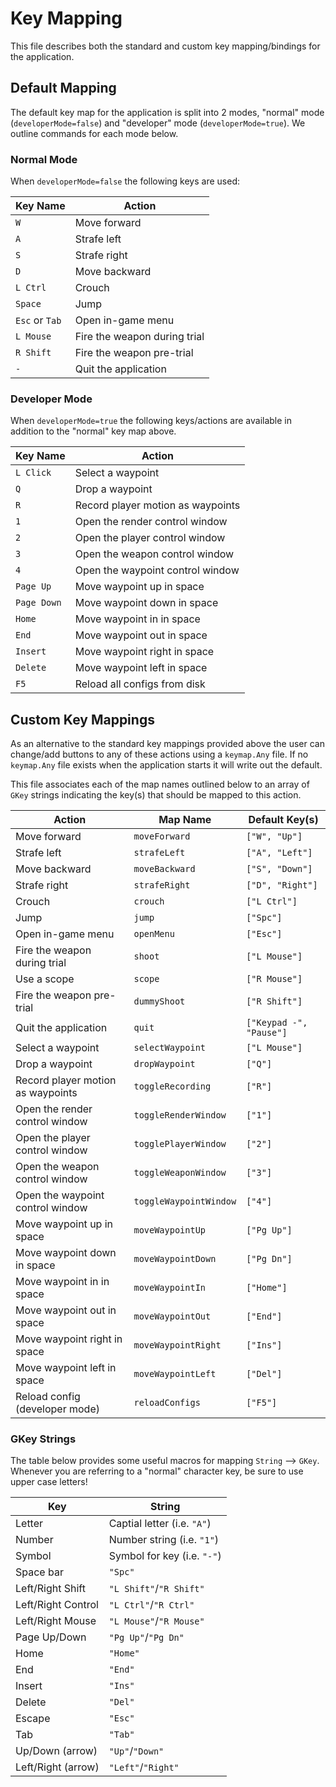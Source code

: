 # Key Mapping
This file describes both the standard and custom key mapping/bindings for the application.

## Default Mapping
The default key map for the application is split into 2 modes, "normal" mode (`developerMode=false`) and "developer" mode (`developerMode=true`). We outline commands for each mode below.

### Normal Mode
When `developerMode=false` the following keys are used:

|Key Name       |Action                         |
|---------------|-------------------------------|
|`W`            |Move forward                   |   
|`A`            |Strafe left                    |   
|`S`            |Strafe right                   |   
|`D`            |Move backward                  |   
|`L Ctrl`       |Crouch                         |
|`Space`        |Jump                           |
|`Esc` or `Tab` |Open in-game menu              |
|`L Mouse`      |Fire the weapon during trial   |
|`R Shift`      |Fire the weapon pre-trial      |
|`-`            |Quit the application           |

### Developer Mode
When `developerMode=true` the following keys/actions are available in addition to the "normal" key map above.

| Key Name  |Action                             |
|-----------|-----------------------------------|
|`L Click`  |Select a waypoint                  |
|`Q`        |Drop a waypoint                    |
|`R`        |Record player motion as waypoints  |
|`1`        |Open the render control window     |
|`2`        |Open the player control window     |
|`3`        |Open the weapon control window     |
|`4`        |Open the waypoint control window   |
|`Page Up`  |Move waypoint up in space          |
|`Page Down`|Move waypoint down in space        |
|`Home`     |Move waypoint in in space          |
|`End`      |Move waypoint out in space         |
|`Insert`   |Move waypoint right in space       |
|`Delete`   |Move waypoint left in space        |
|`F5`       |Reload all configs from disk       |

## Custom Key Mappings
As an alternative to the standard key mappings provided above the user can change/add buttons to any of these actions using a `keymap.Any` file. If no `keymap.Any` file exists when the application starts it will write out the default.

This file associates each of the map names outlined below to an array of `GKey` strings indicating the key(s) that should be mapped to this action.


|Action                             |Map Name               |Default Key(s)         |
|-----------------------------------|-----------------------|-----------------------|
|Move forward                       |`moveForward`          |`["W", "Up"]`          |
|Strafe left                        |`strafeLeft`           |`["A", "Left"]`        |
|Move backward                      |`moveBackward`         |`["S", "Down"]`        |
|Strafe right                       |`strafeRight`          |`["D", "Right"]`       |
|Crouch                             |`crouch`               |`["L Ctrl"]`           |
|Jump                               |`jump`                 |`["Spc"]`              |
|Open in-game menu                  |`openMenu`             |`["Esc"]`              |
|Fire the weapon during trial       |`shoot`                |`["L Mouse"]`          |
|Use a scope                        |`scope`                |`["R Mouse"]`          |
|Fire the weapon pre-trial          |`dummyShoot`           |`["R Shift"]`          |
|Quit the application               |`quit`                 |`["Keypad -", "Pause"]`|
|Select a waypoint                  |`selectWaypoint`       |`["L Mouse"]`          |
|Drop a waypoint                    |`dropWaypoint`         |`["Q"]`                |
|Record player motion as waypoints  |`toggleRecording`      |`["R"]`                |
|Open the render control window     |`toggleRenderWindow`   |`["1"]`                |
|Open the player control window     |`togglePlayerWindow`   |`["2"]`                |
|Open the weapon control window     |`toggleWeaponWindow`   |`["3"]`                |
|Open the waypoint control window   |`toggleWaypointWindow` |`["4"]`                |
|Move waypoint up in space          |`moveWaypointUp`       |`["Pg Up"]`            |
|Move waypoint down in space        |`moveWaypointDown`     |`["Pg Dn"]`            |
|Move waypoint in in space          |`moveWaypointIn`       |`["Home"]`             |
|Move waypoint out in space         |`moveWaypointOut`      |`["End"]`              |
|Move waypoint right in space       |`moveWaypointRight`    |`["Ins"]`              |
|Move waypoint left in space        |`moveWaypointLeft`     |`["Del"]`              |
|Reload config (developer mode)     |`reloadConfigs`        |`["F5"]`               |

### GKey Strings
The table below provides some useful macros for mapping `String` --> `GKey`. Whenever you are referring to a "normal" character key, be sure to use upper case letters!

|Key                |String                         |
|-------------------|-------------------------------|
|Letter             |Captial letter (i.e. `"A"`)    |
|Number             |Number string (i.e. `"1"`)     |
|Symbol             |Symbol for key (i.e. `"-"`)    |
|Space bar          |`"Spc"`                        |
|Left/Right Shift   |`"L Shift"`/`"R Shift"`        |
|Left/Right Control |`"L Ctrl"`/`"R Ctrl"`          |
|Left/Right Mouse   |`"L Mouse"`/`"R Mouse"`        |
|Page Up/Down       |`"Pg Up"`/`"Pg Dn"`            |
|Home               |`"Home"`                       |
|End                |`"End"`                        |
|Insert             |`"Ins"`                        |
|Delete             |`"Del"`                        |
|Escape             |`"Esc"`                        |
|Tab                |`"Tab"`                        |
|Up/Down (arrow)    |`"Up"`/`"Down"`                |
|Left/Right (arrow) |`"Left"`/`"Right"`             |

